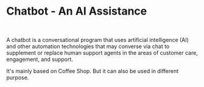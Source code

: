 <h1>Chatbot - An AI Assistance</h1><br>
<p>A chatbot is a conversational program that uses artificial intelligence (AI) and other automation technologies that may converse via chat to supplement or replace human support agents in the areas of customer care, engagement, and support.</p>

It's mainly based on Coffee Shop. But it can also be used in different purpose.

